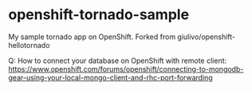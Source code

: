 openshift-tornado-sample
======================

My sample tornado app on OpenShift. Forked from giulivo/openshift-hellotornado


Q: How to connect your database on OpenShift with remote client:
https://www.openshift.com/forums/openshift/connecting-to-mongodb-gear-using-your-local-mongo-client-and-rhc-port-forwarding
